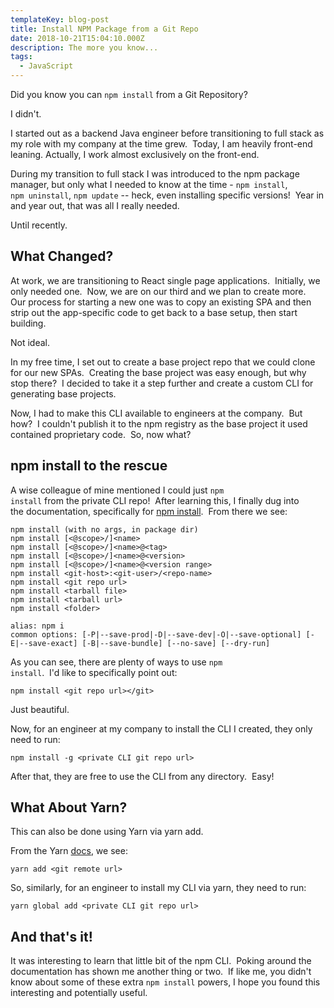 ```yaml
---
templateKey: blog-post
title: Install NPM Package from a Git Repo
date: 2018-10-21T15:04:10.000Z
description: The more you know...
tags:
  - JavaScript
---
```


Did you know you can <code>npm install</code> from a Git Repository?

I didn't.

I started out as a backend Java engineer before transitioning to full stack as my role with my company at the time grew.  Today, I am heavily front-end leaning. Actually, I work almost exclusively on the front-end.

During my transition to full stack I was introduced to the npm package manager, but only what I needed to know at the time - <code>npm install</code>, <code>npm uninstall</code>, <code>npm update</code> -- heck, even installing specific versions!  Year in and year out, that was all I really needed.

Until recently.

## What Changed?

At work, we are transitioning to React single page applications.  Initially, we only needed one.  Now, we are on our third and we plan to create more.  Our process for starting a new one was to copy an existing SPA and then strip out the app-specific code to get back to a base setup, then start building.

Not ideal.

In my free time, I set out to create a base project repo that we could clone for our new SPAs.  Creating the base project was easy enough, but why stop there?  I decided to take it a step further and create a custom CLI for generating base projects.

Now, I had to make this CLI available to engineers at the company.  But how?  I couldn't publish it to the npm registry as the base project it used contained proprietary code.  So, now what?

## npm install to the rescue

A wise colleague of mine mentioned I could just <code>npm install</code> from the private CLI repo!  After learning this, I finally dug into the documentation, specifically for <a href="https://docs.npmjs.com/cli/install" target="_blank" rel="noopener">npm install</a>.  From there we see:


```
npm install (with no args, in package dir)
npm install [<@scope>/]<name>
npm install [<@scope>/]<name>@<tag>
npm install [<@scope>/]<name>@<version>
npm install [<@scope>/]<name>@<version range>
npm install <git-host>:<git-user>/<repo-name>
npm install <git repo url>
npm install <tarball file>
npm install <tarball url>
npm install <folder>

alias: npm i
common options: [-P|--save-prod|-D|--save-dev|-O|--save-optional] [-E|--save-exact] [-B|--save-bundle] [--no-save] [--dry-run]
```


As you can see, there are plenty of ways to use <code>npm install</code>.  I'd like to specifically point out:

```
npm install <git repo url></git>
```

Just beautiful.

Now, for an engineer at my company to install the CLI I created, they only need to run:


```
npm install -g <private CLI git repo url>
```


After that, they are free to use the CLI from any directory.  Easy!

## What About Yarn?

This can also be done using Yarn via yarn add.

From the Yarn <a href="https://yarnpkg.com/en/docs/cli/add" target="_blank" rel="noopener">docs</a>, we see:


```
yarn add <git remote url>
```

So, similarly, for an engineer to install my CLI via yarn, they need to run:


```
yarn global add <private CLI git repo url>
```


## And that's it!

It was interesting to learn that little bit of the npm CLI.  Poking around the documentation has shown me another thing or two.  If like me, you didn't know about some of these extra <code>npm install</code> powers, I hope you found this interesting and potentially useful.